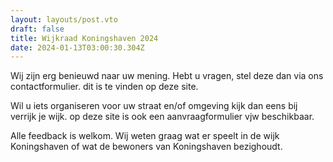 ```yaml
---
layout: layouts/post.vto
draft: false
title: Wijkraad Koningshaven 2024
date: 2024-01-13T03:00:30.304Z
---
```

Wij zijn erg benieuwd naar uw mening.  Hebt u vragen, stel deze dan via ons contactformulier. dit is te vinden op deze site.

Wil u iets organiseren voor uw straat en/of omgeving kijk dan eens bij verrijk je wijk. op deze site is ook een aanvraagformulier vjw beschikbaar.

Alle feedback is welkom. Wij weten graag wat er speelt in de wijk Koningshaven of wat de bewoners van Koningshaven bezighoudt.